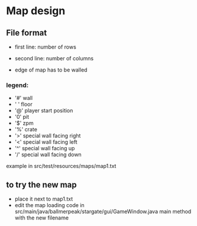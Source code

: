 # Map design

## File format

- first line: number of rows
- second line: number of columns

- edge of map has to be walled

### legend:

- '#' wall
- ' ' floor
- '@' player start position
- '0' pit
- '$' zpm
- '%' crate
- '>' special wall facing right
- '<' special wall facing left
- '^' special wall facing up
- '/' special wall facing down

example in src/test/resources/maps/map1.txt

## to try the new map

- place it next to map1.txt
- edit the map loading code in src/main/java/ballmerpeak/stargate/gui/GameWindow.java main method with the new filename
